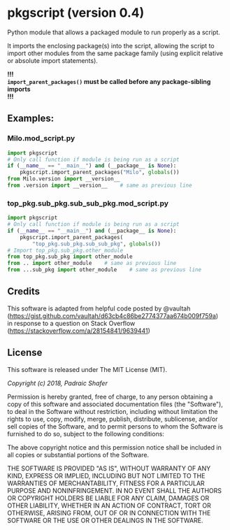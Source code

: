 # pkgscript (version 0.4)

Python module that allows a packaged module to run properly as a script. 

It imports the enclosing package(s) into the script, allowing the script to 
import other modules from the same package family (using explicit relative or 
absolute import statements).

**!!!  
`import_parent_packages()` must be called before any package-sibling imports  
!!!**


## Examples:

### Milo.mod_script.py
```python
import pkgscript
# Only call function if module is being run as a script
if (__name__ == "__main__") and (__package__ is None):
    pkgscript.import_parent_packages("Milo", globals())
from Milo.version import __version__
from .version import __version__    # same as previous line
```
### top_pkg.sub_pkg.sub_sub_pkg.mod_script.py
```python
import pkgscript
# Only call function if module is being run as a script
if (__name__ == "__main__") and (__package__ is None):
    pkgscript.import_parent_packages(
        "top_pkg.sub_pkg.sub_sub_pkg", globals())
# Import top_pkg.sub_pkg.other_module
from top_pkg.sub_pkg import other_module
from .. import other_module    # same as previous line
from ...sub_pkg import other_module    # same as previous line
```

## Credits

This software is adapted from helpful code posted by @vaultah  
    (https://gist.github.com/vaultah/d63cb4c86be2774377aa674b009f759a)  
    in response to a question on Stack Overflow  
    (https://stackoverflow.com/a/28154841/9639441)


## License

This software is released under The MIT License (MIT).

_Copyright (c) 2018, Padraic Shafer_

Permission is hereby granted, free of charge, to any person obtaining a
copy of this software and associated documentation files (the "Software"),
to deal in the Software without restriction, including without limitation
the rights to use, copy, modify, merge, publish, distribute, sublicense,
and/or sell copies of the Software, and to permit persons to whom the
Software is furnished to do so, subject to the following conditions:

The above copyright notice and this permission notice shall be included in
all copies or substantial portions of the Software.

THE SOFTWARE IS PROVIDED "AS IS", WITHOUT WARRANTY OF ANY KIND, EXPRESS OR
IMPLIED, INCLUDING BUT NOT LIMITED TO THE WARRANTIES OF MERCHANTABILITY,
FITNESS FOR A PARTICULAR PURPOSE AND NONINFRINGEMENT. IN NO EVENT SHALL THE
AUTHORS OR COPYRIGHT HOLDERS BE LIABLE FOR ANY CLAIM, DAMAGES OR OTHER
LIABILITY, WHETHER IN AN ACTION OF CONTRACT, TORT OR OTHERWISE, ARISING
FROM, OUT OF OR IN CONNECTION WITH THE SOFTWARE OR THE USE OR OTHER
DEALINGS IN THE SOFTWARE.